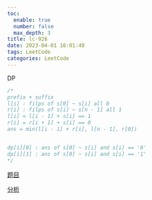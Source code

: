 ```yaml
---
toc:
  enable: true
  number: false
  max_depth: 3
title: lc-926
date: 2023-04-01 16:01:49
tags: LeetCode
categories: LeetCode
---
```


DP

```cpp
/*
prefix + suffix
l[i] : filps of s[0] ~ s[i] all 0
r[i] : filps of s[i] ~ s[n - 1] all 1
l[i] = l[i - 1] + s[i] == 1
r[i] = r[i + 1] + s[i] == 0
ans = min(l[i - 1] + r[i], l[n - 1], r[0])


dp[i][0] : ans of s[0] ~ s[i] and s[i] == '0'
dp[i][1] : ans of s[0] ~ s[i] and s[i] == '1'
*/
```

[题目](https://leetcode.com/problems/flip-string-to-monotone-increasing/)

[分析](https://www.youtube.com/watch?v=D8xa8ZMV7AI)